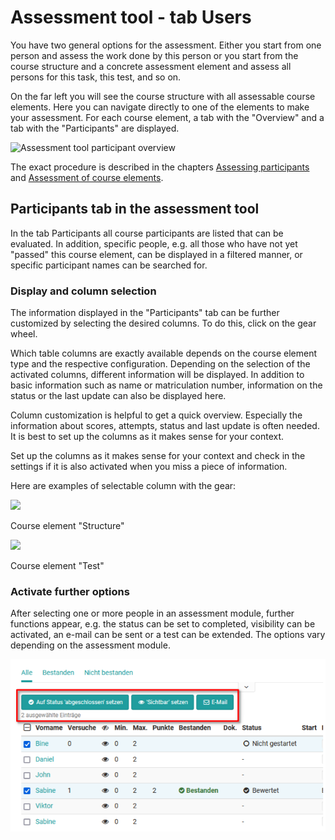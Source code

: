 # Assessment tool - tab Users

You have two general options for the assessment. Either you start from one
person and assess the work done by this person or you start from the course
structure and a concrete assessment element and assess all persons for this
task, this test, and so on.

On the far left you will see the course structure with all assessable course
elements. Here you can navigate directly to one of the elements to make your assessment. 
For each course element, a tab with the "Overview" and a tab with the "Participants" are displayed. 

![Assessment tool participant overview](assets/participant_overview_test_en.png)

The exact procedure is described in the chapters [Assessing participants](../learningresources/Assessment_of_learners.md) and [Assessment of course elements](../learningresources/Assessment_of_course_modules.md).


## Participants tab in the assessment tool
In the tab Participants all course participants are listed that can be evaluated. 
In addition, specific people, e.g. all those who have not yet "passed" this
course element, can be displayed in a filtered manner, or specific participant
names can be searched for.


### Display and column selection

The information displayed in the "Participants" tab can be further customized by selecting the desired columns. To do this, click on the gear wheel. 

Which table columns are exactly available depends on the course element type
and the respective configuration. Depending on the selection of the activated
columns, different information will be displayed. In addition to basic
information such as name or matriculation number, information on the status or
the last update can also be displayed here.

Column customization is helpful to get a quick overview. Especially the information about scores, attempts, status and last update is often needed. It
is best to set up the columns as it makes sense for your context.

Set up the columns as it makes sense for your context and check in the settings if it is also activated when you miss a piece of information.

Here are examples of selectable column with the gear: 

![](assets/assessment_tool_colums_test_en.png)

Course element "Structure"

![](assets/assessment_tool_colums_structure_en.png)

Course element "Test"

  
### Activate further options

After selecting one or more people in an assessment module, further functions
appear, e.g. the status can be set to completed, visibility can be activated,
an e-mail can be sent or a test can be extended. The options vary depending on
the assessment module.

![](assets/Bewerungswerkzeug_Funktionen_erscheinen.png)


